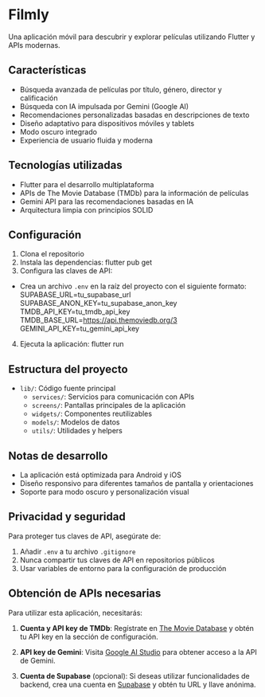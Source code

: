 # Filmly

Una aplicación móvil para descubrir y explorar películas utilizando Flutter y APIs modernas.

## Características

- Búsqueda avanzada de películas por título, género, director y calificación
- Búsqueda con IA impulsada por Gemini (Google AI)
- Recomendaciones personalizadas basadas en descripciones de texto
- Diseño adaptativo para dispositivos móviles y tablets
- Modo oscuro integrado
- Experiencia de usuario fluida y moderna

## Tecnologías utilizadas

- Flutter para el desarrollo multiplataforma
- APIs de The Movie Database (TMDb) para la información de películas
- Gemini API para las recomendaciones basadas en IA
- Arquitectura limpia con principios SOLID

## Configuración

1. Clona el repositorio
2. Instala las dependencias:
flutter pub get
3. Configura las claves de API:
- Crea un archivo `.env` en la raíz del proyecto con el siguiente formato:
SUPABASE_URL=tu_supabase_url
SUPABASE_ANON_KEY=tu_supabase_anon_key
TMDB_API_KEY=tu_tmdb_api_key
TMDB_BASE_URL=https://api.themoviedb.org/3
GEMINI_API_KEY=tu_gemini_api_key
4. Ejecuta la aplicación:
flutter run

## Estructura del proyecto

- `lib/`: Código fuente principal
  - `services/`: Servicios para comunicación con APIs
  - `screens/`: Pantallas principales de la aplicación
  - `widgets/`: Componentes reutilizables
  - `models/`: Modelos de datos
  - `utils/`: Utilidades y helpers

## Notas de desarrollo

- La aplicación está optimizada para Android y iOS
- Diseño responsivo para diferentes tamaños de pantalla y orientaciones
- Soporte para modo oscuro y personalización visual

## Privacidad y seguridad

Para proteger tus claves de API, asegúrate de:

1. Añadir `.env` a tu archivo `.gitignore`
2. Nunca compartir tus claves de API en repositorios públicos
3. Usar variables de entorno para la configuración de producción
## Obtención de APIs necesarias

Para utilizar esta aplicación, necesitarás:

1. **Cuenta y API key de TMDb**: Regístrate en [The Movie Database](https://www.themoviedb.org/signup) y obtén tu API key en la sección de configuración.

2. **API key de Gemini**: Visita [Google AI Studio](https://aistudio.google.com/) para obtener acceso a la API de Gemini.

3. **Cuenta de Supabase** (opcional): Si deseas utilizar funcionalidades de backend, crea una cuenta en [Supabase](https://supabase.com/) y obtén tu URL y llave anónima.
